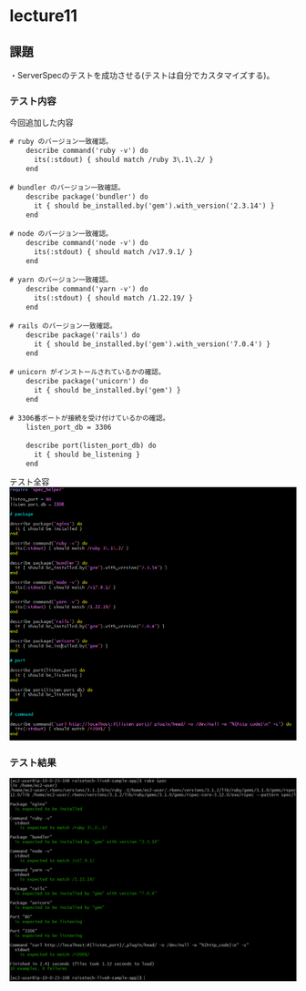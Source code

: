 # lecture11

## 課題
・ServerSpecのテストを成功させる(テストは自分でカスタマイズする)。

### テスト内容

今回追加した内容
```
# ruby のバージョン一致確認。    
    describe command('ruby -v') do
      its(:stdout) { should match /ruby 3\.1\.2/ }
    end

# bundler のバージョン一致確認。
    describe package('bundler') do
      it { should be_installed.by('gem').with_version('2.3.14') }
    end

# node のバージョン一致確認。
    describe command('node -v') do
      its(:stdout) { should match /v17.9.1/ }
    end

# yarn のバージョン一致確認。
    describe command('yarn -v') do
      its(:stdout) { should match /1.22.19/ }
    end

# rails のバージョン一致確認。
    describe package('rails') do
      it { should be_installed.by('gem').with_version('7.0.4') }
    end

# unicorn がインストールされているかの確認。
    describe package('unicorn') do
      it { should be_installed.by('gem') }
    end

# 3306番ポートが接続を受け付けているかの確認。
    listen_port_db = 3306

    describe port(listen_port_db) do
      it { should be_listening }
    end
```
テスト全容
![test](img/img-lecture11/spec-test.png)

### テスト結果
![test-success](img/img-lecture11/test-success.png)

